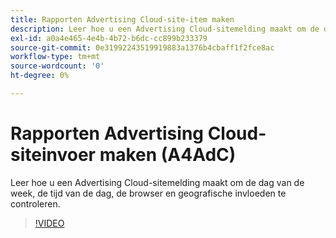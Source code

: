 ```yaml
---
title: Rapporten Advertising Cloud-site-item maken
description: Leer hoe u een Advertising Cloud-sitemelding maakt om de dag van de week, de tijd van de dag, de browser en geografische invloeden te controleren.
exl-id: a0a4e465-4e4b-4b72-b6dc-cc899b233379
source-git-commit: 0e31992243519919883a1376b4cbaff1f2fce8ac
workflow-type: tm+mt
source-wordcount: '0'
ht-degree: 0%

---
```


# Rapporten Advertising Cloud-siteinvoer maken (A4AdC)

Leer hoe u een Advertising Cloud-sitemelding maakt om de dag van de week, de tijd van de dag, de browser en geografische invloeden te controleren.

>[!VIDEO](https://video.tv.adobe.com/v/33921)
